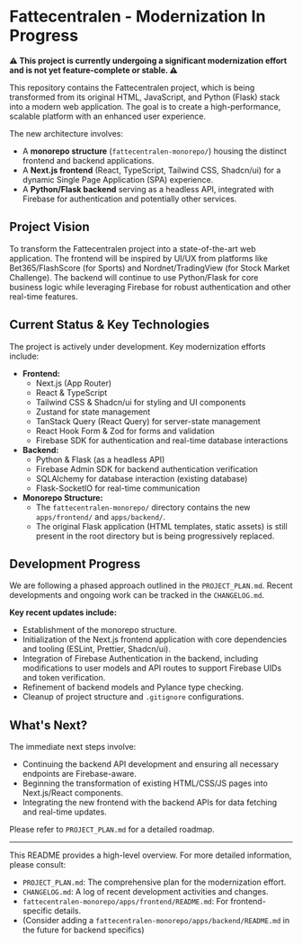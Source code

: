 # Fattecentralen - Modernization In Progress

**⚠️ This project is currently undergoing a significant modernization effort and is not yet feature-complete or stable. ⚠️**

This repository contains the Fattecentralen project, which is being transformed from its original HTML, JavaScript, and Python (Flask) stack into a modern web application. The goal is to create a high-performance, scalable platform with an enhanced user experience.

The new architecture involves:
*   A **monorepo structure** (`fattecentralen-monorepo/`) housing the distinct frontend and backend applications.
*   A **Next.js frontend** (React, TypeScript, Tailwind CSS, Shadcn/ui) for a dynamic Single Page Application (SPA) experience.
*   A **Python/Flask backend** serving as a headless API, integrated with Firebase for authentication and potentially other services.

## Project Vision

To transform the Fattecentralen project into a state-of-the-art web application. The frontend will be inspired by UI/UX from platforms like Bet365/FlashScore (for Sports) and Nordnet/TradingView (for Stock Market Challenge). The backend will continue to use Python/Flask for core business logic while leveraging Firebase for robust authentication and other real-time features.

## Current Status & Key Technologies

The project is actively under development. Key modernization efforts include:

*   **Frontend:**
    *   Next.js (App Router)
    *   React & TypeScript
    *   Tailwind CSS & Shadcn/ui for styling and UI components
    *   Zustand for state management
    *   TanStack Query (React Query) for server-state management
    *   React Hook Form & Zod for forms and validation
    *   Firebase SDK for authentication and real-time database interactions
*   **Backend:**
    *   Python & Flask (as a headless API)
    *   Firebase Admin SDK for backend authentication verification
    *   SQLAlchemy for database interaction (existing database)
    *   Flask-SocketIO for real-time communication
*   **Monorepo Structure:**
    *   The `fattecentralen-monorepo/` directory contains the new `apps/frontend/` and `apps/backend/`.
    *   The original Flask application (HTML templates, static assets) is still present in the root directory but is being progressively replaced.

## Development Progress

We are following a phased approach outlined in the `PROJECT_PLAN.md`. Recent developments and ongoing work can be tracked in the `CHANGELOG.md`.

**Key recent updates include:**
*   Establishment of the monorepo structure.
*   Initialization of the Next.js frontend application with core dependencies and tooling (ESLint, Prettier, Shadcn/ui).
*   Integration of Firebase Authentication in the backend, including modifications to user models and API routes to support Firebase UIDs and token verification.
*   Refinement of backend models and Pylance type checking.
*   Cleanup of project structure and `.gitignore` configurations.

## What's Next?

The immediate next steps involve:
*   Continuing the backend API development and ensuring all necessary endpoints are Firebase-aware.
*   Beginning the transformation of existing HTML/CSS/JS pages into Next.js/React components.
*   Integrating the new frontend with the backend APIs for data fetching and real-time updates.

Please refer to `PROJECT_PLAN.md` for a detailed roadmap.

---

This README provides a high-level overview. For more detailed information, please consult:
*   `PROJECT_PLAN.md`: The comprehensive plan for the modernization effort.
*   `CHANGELOG.md`: A log of recent development activities and changes.
*   `fattecentralen-monorepo/apps/frontend/README.md`: For frontend-specific details.
*   (Consider adding a `fattecentralen-monorepo/apps/backend/README.md` in the future for backend specifics)